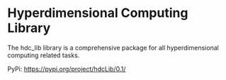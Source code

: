 # Hyperdimensional Computing Library

  The hdc_lib library is a comprehensive package for all hyperdimensional computing related tasks.
  
  PyPi: https://pypi.org/project/hdcLib/0.1/
